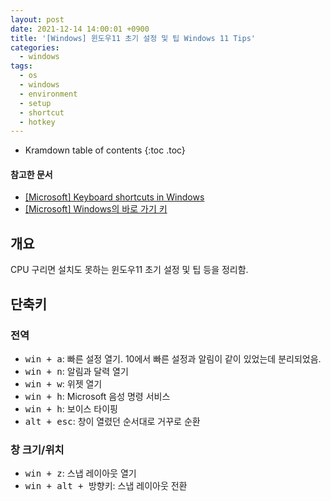 ```yaml
---
layout: post
date: 2021-12-14 14:00:01 +0900
title: '[Windows] 윈도우11 초기 설정 및 팁 Windows 11 Tips'
categories:
  - windows
tags:
  - os
  - windows
  - environment
  - setup
  - shortcut
  - hotkey
---
```


* Kramdown table of contents
{:toc .toc}

#### 참고한 문서

- [\[Microsoft\] Keyboard shortcuts in Windows](https://support.microsoft.com/en-us/windows/keyboard-shortcuts-in-windows-dcc61a57-8ff0-cffe-9796-cb9706c75eec)
- [\[Microsoft\] Windows의 바로 가기 키](https://support.microsoft.com/ko-kr/windows/windows의-바로-가기-키-dcc61a57-8ff0-cffe-9796-cb9706c75eec)

## 개요

CPU 구리면 설치도 못하는 윈도우11 초기 설정 및 팁 등을 정리함.

## 단축키

### 전역

- <kbd>win + a</kbd>: 빠른 설정 열기. 10에서 빠른 설정과 알림이 같이 있었는데 분리되었음.
- <kbd>win + n</kbd>: 알림과 달력 열기
- <kbd>win + w</kbd>: 위젯 열기
- <kbd>win + h</kbd>: Microsoft 음성 명령 서비스
- <kbd>win + h</kbd>: 보이스 타이핑
- <kbd>alt + esc</kbd>: 창이 열렸던 순서대로 거꾸로 순환

### 창 크기/위치

- <kbd>win + z</kbd>: 스냅 레이아웃 열기
- <kbd>win + alt + 방향키</kbd>: 스냅 레이아웃 전환
